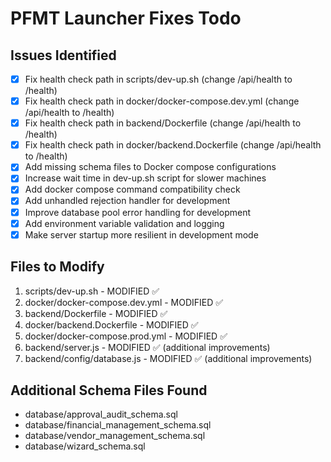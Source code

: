 # PFMT Launcher Fixes Todo

## Issues Identified
- [x] Fix health check path in scripts/dev-up.sh (change /api/health to /health)
- [x] Fix health check path in docker/docker-compose.dev.yml (change /api/health to /health)
- [x] Fix health check path in backend/Dockerfile (change /api/health to /health)
- [x] Fix health check path in docker/backend.Dockerfile (change /api/health to /health)
- [x] Add missing schema files to Docker compose configurations
- [x] Increase wait time in dev-up.sh script for slower machines
- [x] Add docker compose command compatibility check
- [x] Add unhandled rejection handler for development
- [x] Improve database pool error handling for development
- [x] Add environment variable validation and logging
- [x] Make server startup more resilient in development mode

## Files to Modify
1. scripts/dev-up.sh - MODIFIED ✅
2. docker/docker-compose.dev.yml - MODIFIED ✅
3. backend/Dockerfile - MODIFIED ✅
4. docker/backend.Dockerfile - MODIFIED ✅
5. docker/docker-compose.prod.yml - MODIFIED ✅
6. backend/server.js - MODIFIED ✅ (additional improvements)
7. backend/config/database.js - MODIFIED ✅ (additional improvements)

## Additional Schema Files Found
- database/approval_audit_schema.sql
- database/financial_management_schema.sql
- database/vendor_management_schema.sql
- database/wizard_schema.sql

